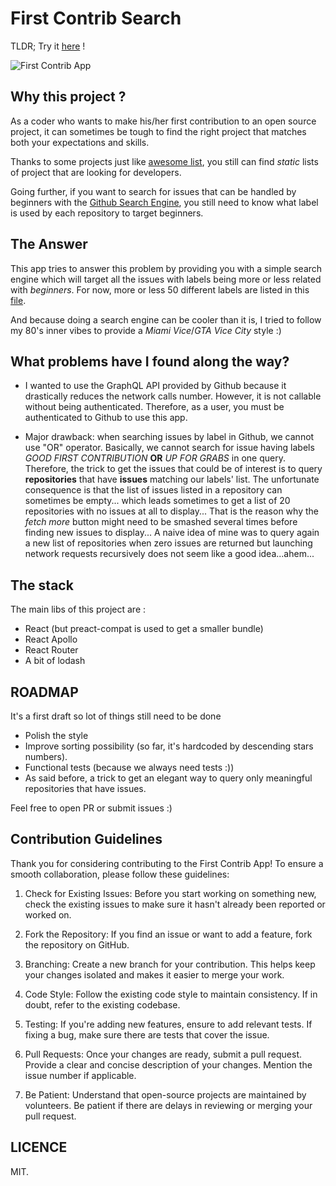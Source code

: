# First Contrib Search


TLDR; Try it [here](https://first-contrib.surge.sh) !

![First Contrib App](./github.png)

## Why this project ? 

As a coder who wants to make his/her first contribution to an open source project, it can sometimes be tough to find the right project that matches both your expectations and skills. 

Thanks to some projects just like [awesome list](https://github.com/MunGell/awesome-for-beginners), you still can find *static* lists of project that are looking for developers.

Going further, if you want to search for issues that can be handled by beginners with the [Github Search Engine](https://github.com/search/advanced), you still need to know what label is used by each repository to target beginners.


## The Answer

This app tries to answer this problem by providing you with a simple search engine which will target all the issues with labels being more or less related with *beginners*. For now, more or less 50 different labels are listed in this [file](https://github.com/GaelS/first-contrib-app/blob/master/src/labels.js). 

And because doing a search engine can be cooler than it is, I tried to follow my 80's inner vibes to provide a *Miami Vice*/*GTA Vice City* style :)

## What problems have I found along the way?

 - I wanted to use the GraphQL API provided by Github because it drastically reduces the network calls number. However, it is not callable without being authenticated. Therefore, as a user, you must be authenticated to Github to use this app.
 
 - Major drawback: when searching issues by label in Github, we cannot use "OR" operator. Basically, we cannot search for issue having labels *GOOD FIRST CONTRIBUTION* **OR** *UP FOR GRABS* in one query. Therefore, the trick to get the issues that could be of interest is to query **repositories** that have **issues** matching our labels' list. The unfortunate consequence is that the list of issues listed in a repository can sometimes be empty... which leads sometimes to get a list of 20 repositories with no issues at all to display... That is the reason why the *fetch more* button might need to be smashed several times before finding new issues to display... 
 A naive idea of mine was to query again a new list of repositories when zero issues are returned but launching network requests recursively does not seem like a good idea...ahem... 

## The stack

The main libs of this project are : 

- React (but preact-compat is used to get a smaller bundle)
- React Apollo
- React Router
- A bit of lodash

## ROADMAP

It's a first draft so lot of things still need to be done

 - Polish the style
 - Improve sorting possibility (so far, it's hardcoded by descending stars numbers).
 - Functional tests (because we always need tests :))
 - As said before, a trick to get an elegant way to query only meaningful repositories that have issues. 

Feel free to open PR or submit issues :) 

## Contribution Guidelines
Thank you for considering contributing to the First Contrib App! To ensure a smooth collaboration, please follow these guidelines:

1) Check for Existing Issues: Before you start working on something new, check the existing issues to make sure it hasn't already been reported or worked on.

2) Fork the Repository: If you find an issue or want to add a feature, fork the repository on GitHub.

3) Branching: Create a new branch for your contribution. This helps keep your changes isolated and makes it easier to merge your work.

4) Code Style: Follow the existing code style to maintain consistency. If in doubt, refer to the existing codebase.

5) Testing: If you're adding new features, ensure to add relevant tests. If fixing a bug, make sure there are tests that cover the issue.

6) Pull Requests: Once your changes are ready, submit a pull request. Provide a clear and concise description of your changes. Mention the issue number if applicable.

7) Be Patient: Understand that open-source projects are maintained by volunteers. Be patient if there are delays in reviewing or merging your pull request.

## LICENCE

MIT.

 
